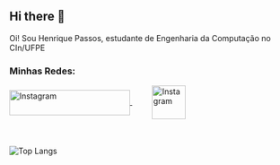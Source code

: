 ## Hi there 👋

Oi! Sou Henrique Passos, estudante de Engenharia da Computação no CIn/UFPE

### Minhas Redes:

<div>
    <a href="youtube.com/HenriquePassos">
         <img align="center" alt="Instagram" height="45" width="215" src="https://logodownload.org/wp-content/uploads/2014/10/youtube-logo-9.png" />
     </a>
  &nbsp;&nbsp;&nbsp;&nbsp;&nbsp;&nbsp;&nbsp;&nbsp;
   <a href="https://www.instagram.com/henriquea_passos/">
        <img align="center" alt="Instagram" height="60" width="60" style="margin: 100px/;" src="https://logodownload.org/wp-content/uploads/2017/04/instagram-logo.png" />
    </a>
 </div>
 <br><br>

![Top Langs](https://github-readme-stats.vercel.app/api/top-langs/?username=Henrique-apassos&layout=donut-vertical&theme=gradient)

<!--
**Henrique-apassos/Henrique-apassos** is a ✨ _special_ ✨ repository because its `README.md` (this file) appears on your GitHub profile.

Here are some ideas to get you started:

- 🔭 I’m currently working on ...
- 🌱 I’m currently learning ...
- 👯 I’m looking to collaborate on ...
- 🤔 I’m looking for help with ...
- 💬 Ask me about ...
- 📫 How to reach me: ...
- 😄 Pronouns: ...
- ⚡ Fun fact: ...
-->
